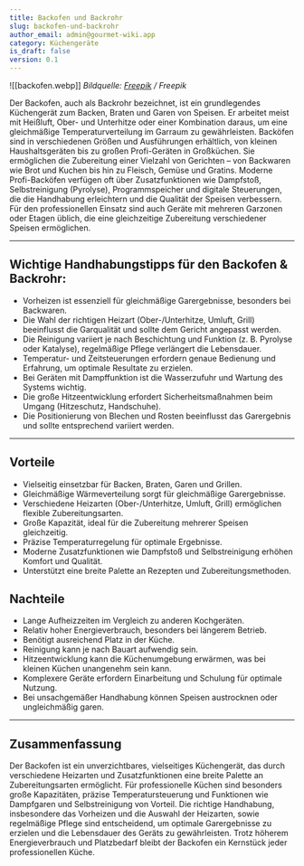 ```yaml
---
title: Backofen und Backrohr
slug: backofen-und-backrohr
author_email: admin@gourmet-wiki.app
category: Küchengeräte
is_draft: false
version: 0.1
---
```

![[backofen.webp]]
*Bildquelle: [Freepik](https://de.freepik.com/autor/freepik) / Freepik*

Der Backofen, auch als Backrohr bezeichnet, ist ein grundlegendes Küchengerät zum Backen, Braten und Garen von Speisen. Er arbeitet meist mit Heißluft, Ober- und Unterhitze oder einer Kombination daraus, um eine gleichmäßige Temperaturverteilung im Garraum zu gewährleisten. Backöfen sind in verschiedenen Größen und Ausführungen erhältlich, von kleinen Haushaltsgeräten bis zu großen Profi-Geräten in Großküchen. Sie ermöglichen die Zubereitung einer Vielzahl von Gerichten – von Backwaren wie Brot und Kuchen bis hin zu Fleisch, Gemüse und Gratins. Moderne Profi-Backöfen verfügen oft über Zusatzfunktionen wie Dampfstoß, Selbstreinigung (Pyrolyse), Programmspeicher und digitale Steuerungen, die die Handhabung erleichtern und die Qualität der Speisen verbessern. Für den professionellen Einsatz sind auch Geräte mit mehreren Garzonen oder Etagen üblich, die eine gleichzeitige Zubereitung verschiedener Speisen ermöglichen.

____

## Wichtige Handhabungstipps für den Backofen & Backrohr:

- Vorheizen ist essenziell für gleichmäßige Garergebnisse, besonders bei Backwaren.
- Die Wahl der richtigen Heizart (Ober-/Unterhitze, Umluft, Grill) beeinflusst die Garqualität und sollte dem Gericht angepasst werden.
- Die Reinigung variiert je nach Beschichtung und Funktion (z. B. Pyrolyse oder Katalyse), regelmäßige Pflege verlängert die Lebensdauer.
- Temperatur- und Zeitsteuerungen erfordern genaue Bedienung und Erfahrung, um optimale Resultate zu erzielen.
- Bei Geräten mit Dampffunktion ist die Wasserzufuhr und Wartung des Systems wichtig.
- Die große Hitzeentwicklung erfordert Sicherheitsmaßnahmen beim Umgang (Hitzeschutz, Handschuhe).
- Die Positionierung von Blechen und Rosten beeinflusst das Garergebnis und sollte entsprechend variiert werden.

____

## Vorteile

- Vielseitig einsetzbar für Backen, Braten, Garen und Grillen.
- Gleichmäßige Wärmeverteilung sorgt für gleichmäßige Garergebnisse.
- Verschiedene Heizarten (Ober-/Unterhitze, Umluft, Grill) ermöglichen flexible Zubereitungsarten.
- Große Kapazität, ideal für die Zubereitung mehrerer Speisen gleichzeitig.
- Präzise Temperaturregelung für optimale Ergebnisse.
- Moderne Zusatzfunktionen wie Dampfstoß und Selbstreinigung erhöhen Komfort und Qualität.
- Unterstützt eine breite Palette an Rezepten und Zubereitungsmethoden.

## Nachteile

- Lange Aufheizzeiten im Vergleich zu anderen Kochgeräten.
- Relativ hoher Energieverbrauch, besonders bei längerem Betrieb.
- Benötigt ausreichend Platz in der Küche.
- Reinigung kann je nach Bauart aufwendig sein.
- Hitzeentwicklung kann die Küchenumgebung erwärmen, was bei kleinen Küchen unangenehm sein kann.
- Komplexere Geräte erfordern Einarbeitung und Schulung für optimale Nutzung.
- Bei unsachgemäßer Handhabung können Speisen austrocknen oder ungleichmäßig garen.

____

## Zusammenfassung 

Der Backofen ist ein unverzichtbares, vielseitiges Küchengerät, das durch verschiedene Heizarten und Zusatzfunktionen eine breite Palette an Zubereitungsarten ermöglicht. Für professionelle Küchen sind besonders große Kapazitäten, präzise Temperatursteuerung und Funktionen wie Dampfgaren und Selbstreinigung von Vorteil. Die richtige Handhabung, insbesondere das Vorheizen und die Auswahl der Heizarten, sowie regelmäßige Pflege sind entscheidend, um optimale Garergebnisse zu erzielen und die Lebensdauer des Geräts zu gewährleisten. Trotz höherem Energieverbrauch und Platzbedarf bleibt der Backofen ein Kernstück jeder professionellen Küche.